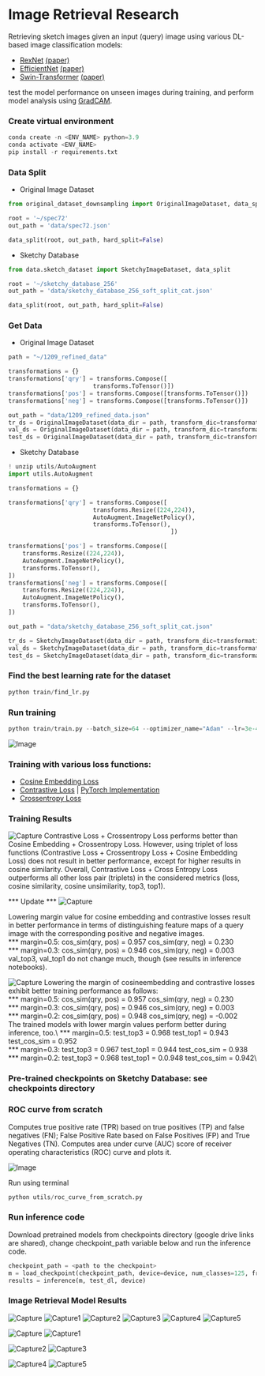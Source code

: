 # Image Retrieval Research
Retrieving sketch images given an input (query) image using various DL-based image classification models: 

* [RexNet](https://github.com/clovaai/rexnet) [(paper)](https://arxiv.org/pdf/2007.00992.pdf)
* [EfficientNet](https://github.com/rwightman/pytorch-image-models/blob/main/timm/models/efficientnet.py) [(paper)](https://arxiv.org/pdf/1905.11946v5.pdf)
* [Swin-Transformer](https://github.com/microsoft/Swin-Transformer) [(paper)](https://arxiv.org/pdf/2103.14030.pdf)

test the model performance on unseen images during training, and perform model analysis using [GradCAM](https://github.com/jacobgil/pytorch-grad-cam).

### Create virtual environment
```python
conda create -n <ENV_NAME> python=3.9
conda activate <ENV_NAME>
pip install -r requirements.txt
```

### Data Split

* Original Image Dataset
```python
from original_dataset_downsampling import OriginalImageDataset, data_split

root = '~/spec72'
out_path = 'data/spec72.json'

data_split(root, out_path, hard_split=False)
```

* Sketchy Database

```python
from data.sketch_dataset import SketchyImageDataset, data_split

root = '~/sketchy_database_256'
out_path = 'data/sketchy_database_256_soft_split_cat.json'

data_split(root, out_path, hard_split=False)

```

### Get Data

* Original Image Dataset

```python
path = "~/1209_refined_data"

transformations = {}   
transformations['qry'] = transforms.Compose([
                        transforms.ToTensor()])
transformations['pos'] = transforms.Compose([transforms.ToTensor()])  
transformations['neg'] = transforms.Compose([transforms.ToTensor()])

out_path = "data/1209_refined_data.json"
tr_ds = OriginalImageDataset(data_dir = path, transform_dic=transformations, random=True, trainval_json=out_path, trainval='train', load_images=False)
val_ds = OriginalImageDataset(data_dir = path, transform_dic=transformations, random=True, trainval_json=out_path, trainval='val', load_images=False)
test_ds = OriginalImageDataset(data_dir = path, transform_dic=transformations, random=True, trainval_json=out_path, trainval='test', load_images=False)
```

* Sketchy Database

```python
! unzip utils/AutoAugment
import utils.AutoAugment

transformations = {}   

transformations['qry'] = transforms.Compose([
                        transforms.Resize((224,224)),
                        AutoAugment.ImageNetPolicy(),
                        transforms.ToTensor(),
                                              ])

transformations['pos'] = transforms.Compose([
    transforms.Resize((224,224)),
    AutoAugment.ImageNetPolicy(),
    transforms.ToTensor(),
])  
transformations['neg'] = transforms.Compose([
    transforms.Resize((224,224)),
    AutoAugment.ImageNetPolicy(),
    transforms.ToTensor(),
])

out_path = "data/sketchy_database_256_soft_split_cat.json"

tr_ds = SketchyImageDataset(data_dir = path, transform_dic=transformations, random=True, trainval_json=out_path, trainval='train', load_images=False)
val_ds = SketchyImageDataset(data_dir = path, transform_dic=transformations, random=True, trainval_json=out_path, trainval='val', load_images=False)
test_ds = SketchyImageDataset(data_dir = path, transform_dic=transformations, random=True, trainval_json=out_path, trainval='test', load_images=False)
```

### Find the best learning rate for the dataset 
```python
python train/find_lr.py 
```

### Run training 
```python
python train/train.py --batch_size=64 --optimizer_name="Adam" --lr=3e-4 --model_name="efficientnet_b3a"
```
![Image](https://user-images.githubusercontent.com/50166164/202942637-e3674ee5-56ae-4ffb-830d-d5e42fb91072.PNG)

### Training with various loss functions:
* [Cosine Embedding Loss](https://pytorch.org/docs/stable/generated/torch.nn.CosineEmbeddingLoss.html)
* [Contrastive Loss](https://towardsdatascience.com/contrastive-loss-explaned-159f2d4a87ec) | [PyTorch Implementation](https://github.com/vitasoftAI/ImageRetrievalResearch/blob/main/utils/contrastive_loss.py)
* [Crossentropy Loss](https://pytorch.org/docs/stable/generated/torch.nn.CrossEntropyLoss.html)

### Training Results
![Capture](https://user-images.githubusercontent.com/50166164/209595807-5566f4a8-9806-4e42-a8a5-290f03f48d11.PNG)
Contrastive Loss + Crossentropy Loss performs better than Cosine Embedding + Crossentropy Loss. However, using triplet of loss functions (Contrastive Loss + Crossentropy Loss + Cosine Embedding Loss) does not result in better performance, except for higher results in cosine similarity. Overall, Contrastive Loss + Cross Entropy Loss outperforms all other loss pair (triplets) in the considered metrics (loss, cosine similarity, cosine unsimilarity, top3, top1).

*** Update ***
![Capture](https://user-images.githubusercontent.com/50166164/209615442-32a9089f-8815-419f-9a5d-f54a4edd0f72.PNG)

Lowering margin value for cosine embedding and contrastive losses result in better performance in terms of distinguishing feature maps of a query image with the corresponding positive and negative images. \
*** margin=0.5: cos_sim(qry, pos) =  0.957  cos_sim(qry, neg) = 0.230 \
*** margin=0.3: cos_sim(qry, pos) =  0.946  cos_sim(qry, neg) = 0.003 \
val_top3, val_top1 do not change much, though (see results in inference notebooks).

![Capture](https://user-images.githubusercontent.com/50166164/209740391-fc06c0b1-f3cb-476f-b8f9-1fb45651d3a2.PNG)
Lowering the margin of cosineembedding and contrastive losses exhibit better training performance as follows:\
*** margin=0.5: cos_sim(qry, pos) =  0.957  cos_sim(qry, neg) = 0.230 \
*** margin=0.3: cos_sim(qry, pos) =  0.946  cos_sim(qry, neg) = 0.003 \
*** margin=0.2: cos_sim(qry, pos) =  0.948  cos_sim(qry, neg) = -0.002 \
The trained models with lower margin values perform better during inference, too.\ 
*** margin=0.5: test_top3 =  0.968  test_top1 = 0.943   test_cos_sim = 0.952\
*** margin=0.3: test_top3 =  0.967  test_top1 = 0.944   test_cos_sim = 0.938\
*** margin=0.2: test_top3 =  0.968  test_top1 = 0.0.948   test_cos_sim = 0.942\

### Pre-trained checkpoints on Sketchy Database: see checkpoints directory

### ROC curve from scratch

Computes true positive rate (TPR) based on true positives (TP) and false negatives (FN); False Positive Rate based on False Positives (FP) and True Negatives (TN).
Computes area under curve (AUC) score of receiver operating characteristics (ROC) curve and plots it.

![Image](https://user-images.githubusercontent.com/50166164/203878341-69123d1a-5c66-41ed-9870-1dc0dedc900e.PNG)

Run using terminal
```python
python utils/roc_curve_from_scratch.py
```

### Run inference code

Download pretrained models from checkpoints directory (google drive links are shared), change checkpoint_path variable below and run the inference code.

```python
checkpoint_path = <path to the checkpoint>
m = load_checkpoint(checkpoint_path, device=device, num_classes=125, from_pytorch_lightning=True, model_name='efficientnet_b3a')
results = inference(m, test_dl, device)
```

### Image Retrieval Model Results

![Capture](https://user-images.githubusercontent.com/50166164/208335211-055d9140-b79f-4594-9fb8-632cfcec409d.PNG)
![Capture1](https://user-images.githubusercontent.com/50166164/208335229-8304f5ea-2dc3-448c-b7a0-708e2c3a68b0.PNG)
![Capture2](https://user-images.githubusercontent.com/50166164/208335217-b67652b7-e079-4866-8291-e3ec26d29434.PNG)
![Capture3](https://user-images.githubusercontent.com/50166164/208335238-3d67924d-409d-4436-8551-0e08e0be978b.PNG)
![Capture4](https://user-images.githubusercontent.com/50166164/208335241-0fcc0f7f-f6a7-431a-ac2b-0cae10e5f82a.PNG)
![Capture5](https://user-images.githubusercontent.com/50166164/208335243-2bf5fdcb-7723-45d1-ac77-d5c1c89f972b.PNG)

![Capture](https://user-images.githubusercontent.com/50166164/209511367-077cfe32-f38b-4383-8a66-7b6613ab5728.PNG)
![Capture1](https://user-images.githubusercontent.com/50166164/209511370-e63b65e7-73ef-4bf0-9e07-cddbb88f276c.PNG)

![Capture2](https://user-images.githubusercontent.com/50166164/209511391-ac03727c-5868-48ed-9e8a-6b0c722c7f1e.PNG)
![Capture3](https://user-images.githubusercontent.com/50166164/209511394-2a1961f0-9bd5-4138-9b41-5b213d80f733.PNG)

![Capture4](https://user-images.githubusercontent.com/50166164/209511407-dfd43fe5-39aa-4482-8385-32feae4119d9.PNG)
![Capture5](https://user-images.githubusercontent.com/50166164/209511408-d596e4e5-5652-4109-9487-3d77884ffa5e.PNG)




